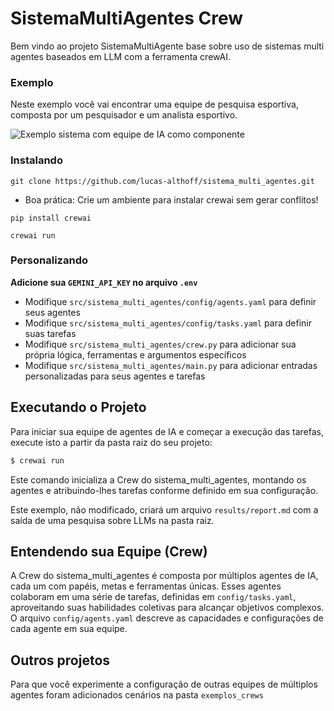 # SistemaMultiAgentes Crew

Bem vindo ao projeto SistemaMultiAgente base sobre uso de sistemas multi agentes baseados em LLM com a ferramenta crewAI.

### Exemplo

Neste exemplo você vai encontrar uma equipe de pesquisa esportiva, composta por um pesquisador e um analista esportivo.

![Exemplo sistema com equipe de IA como componente](https://github.com/lucas-althoff/sistema_multi_agentes/blob/main/crew_pesquisa_futebol.png)


### Instalando

`git clone https://github.com/lucas-althoff/sistema_multi_agentes.git`

- Boa prática: Crie um ambiente para instalar crewai sem gerar conflitos!

`pip install crewai`

`crewai run`

### Personalizando

**Adicione sua `GEMINI_API_KEY` no arquivo `.env`**

- Modifique `src/sistema_multi_agentes/config/agents.yaml` para definir seus agentes
- Modifique `src/sistema_multi_agentes/config/tasks.yaml` para definir suas tarefas
- Modifique `src/sistema_multi_agentes/crew.py` para adicionar sua própria lógica, ferramentas e argumentos específicos
- Modifique `src/sistema_multi_agentes/main.py` para adicionar entradas personalizadas para seus agentes e tarefas

## Executando o Projeto

Para iniciar sua equipe de agentes de IA e começar a execução das tarefas, execute isto a partir da pasta raiz do seu projeto:

```bash
$ crewai run
```

Este comando inicializa a Crew do sistema_multi_agentes, montando os agentes e atribuindo-lhes tarefas conforme definido em sua configuração.

Este exemplo, não modificado, criará um arquivo `results/report.md` com a saída de uma pesquisa sobre LLMs na pasta raiz.

## Entendendo sua Equipe (Crew)

A Crew do sistema_multi_agentes é composta por múltiplos agentes de IA, cada um com papéis, metas e ferramentas únicas. Esses agentes colaboram em uma série de tarefas, definidas em `config/tasks.yaml`, aproveitando suas habilidades coletivas para alcançar objetivos complexos. O arquivo `config/agents.yaml` descreve as capacidades e configurações de cada agente em sua equipe.

## Outros projetos

Para que você experimente a configuração de outras equipes de múltiplos agentes foram adicionados cenários na pasta `exemplos_crews`